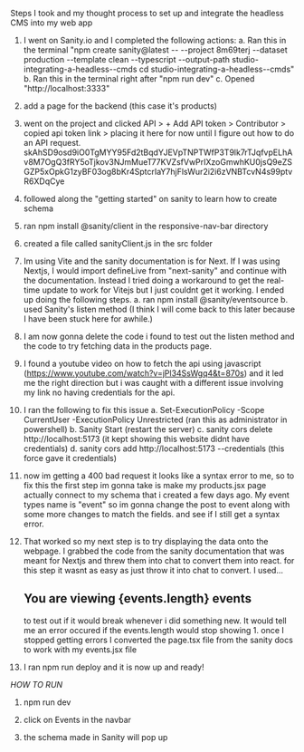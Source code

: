 Steps I took and my thought process to set up and integrate the headless CMS into my web app

1. I  went on Sanity.io and I completed the following actions:
    a. Ran this in the terminal "npm create sanity@latest -- --project 8m69terj --dataset production --template clean --typescript --output-path studio-integrating-a-headless--cmds
cd studio-integrating-a-headless--cmds"
    b. Ran this in the terminal right after "npm run dev"
    c. Opened "http://localhost:3333"
2. add a page for the backend (this case it's products)
3. went on the project and clicked API > + Add API token > Contributor > copied api token link > placing it here for now until I figure out how to do an API request.
    skAhSD9osd9iO0TgMYY95Fd2tBqdYJEVpTNPTWfP3T9lk7rTJqfvpELhAv8M7OgQ3fRY5oTjkov3NJmMueT77KVZsfVwPrIXzoGmwhKU0jsQ9eZSGZP5xOpkG1zyBF03og8bKr4SptcrIaY7hjFlsWur2i2i6zVNBTcvN4s99ptvR6XDqCye

4. followed along the "getting started" on sanity to learn how to  create schema
5. ran npm install @sanity/client in the responsive-nav-bar directory
6. created a file called sanityClient.js in the src folder
7. Im using Vite and the sanity documentation is for Next. If I was using Nextjs, I would import defineLive from "next-sanity" and continue with the documentation. Instead I tried doing a workaround to get the real-time update to work for Vitejs but I just couldnt get it working. I ended up doing the following steps.
    a. ran npm install @sanity/eventsource
    b. used Sanity's listen method
(I think I will come back to this later because I have been stuck here for awhile.)

8. I am now gonna delete the code i found to test out the listen method and the code to try fetching data in the products page.

9. I found a youtube video on how to fetch the api using javascript (https://www.youtube.com/watch?v=jPl34SsWgq4&t=870s) and it led me the right direction but i was caught with a different issue involving my link no having credentials for the api.

10. I ran the following to fix this issue
    a. Set-ExecutionPolicy -Scope CurrentUser -ExecutionPolicy Unrestricted (ran this as administrator in powershell)
    b. Sanity Start (restart the server)
    c. sanity cors delete http://localhost:5173 (it kept showing this website didnt have credentials)
    d. sanity cors add http://localhost:5173 --credentials (this force gave it credentials)

11. now im getting a 400 bad request it looks like a syntax error to me, so to fix this the first step im gonna take is make my products.jsx page actually connect to my schema that i created a few days ago. My event types name is "event" so im gonna change the post to event along with some more changes to match the fields. and see if I still get a syntax error.

12. That worked so my next step is to try displaying the data onto the webpage. I grabbed the code from the sanity documentation that was meant for Nextjs and threw them into chat to convert them into react. for this step it wasnt as easy as just throw it into chat to convert. I used... <h2 className=" text-emerald-400">You are viewing {events.length} events</h2> to test out if it would break whenever i did something new. It would tell me an error occured if the events.length would stop showing 1. once I stopped getting errors I converted the page.tsx file from the sanity docs to work with my events.jsx file

13. I ran npm run deploy and it is now up and ready!

*HOW TO RUN*

1. npm run dev

2. click on Events in the navbar

3. the schema made in Sanity will pop up

